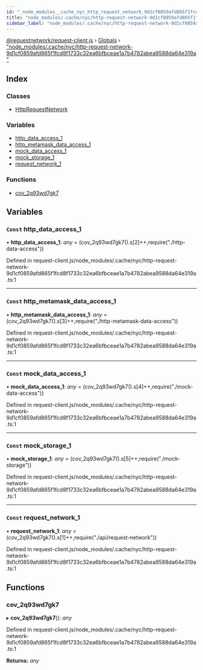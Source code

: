 ```yaml
---
id: "_node_modules__cache_nyc_http_request_network_9d1cf0859afd865f1fcd8f1733c32ea6bfbceae1a7b4782abea9588da64e319a_"
title: "node_modules/.cache/nyc/http-request-network-9d1cf0859afd865f1fcd8f1733c32ea6bfbceae1a7b4782abea9588da64e319a"
sidebar_label: "node_modules/.cache/nyc/http-request-network-9d1cf0859afd865f1fcd8f1733c32ea6bfbceae1a7b4782abea9588da64e319a"
---
```


[@requestnetwork/request-client.js](../index.md) › [Globals](../globals.md) › ["node_modules/.cache/nyc/http-request-network-9d1cf0859afd865f1fcd8f1733c32ea6bfbceae1a7b4782abea9588da64e319a"](_node_modules__cache_nyc_http_request_network_9d1cf0859afd865f1fcd8f1733c32ea6bfbceae1a7b4782abea9588da64e319a_.md)

## Index

### Classes

* [HttpRequestNetwork](../classes/_node_modules__cache_nyc_http_request_network_9d1cf0859afd865f1fcd8f1733c32ea6bfbceae1a7b4782abea9588da64e319a_.httprequestnetwork.md)

### Variables

* [http_data_access_1](_node_modules__cache_nyc_http_request_network_9d1cf0859afd865f1fcd8f1733c32ea6bfbceae1a7b4782abea9588da64e319a_.md#const-http_data_access_1)
* [http_metamask_data_access_1](_node_modules__cache_nyc_http_request_network_9d1cf0859afd865f1fcd8f1733c32ea6bfbceae1a7b4782abea9588da64e319a_.md#const-http_metamask_data_access_1)
* [mock_data_access_1](_node_modules__cache_nyc_http_request_network_9d1cf0859afd865f1fcd8f1733c32ea6bfbceae1a7b4782abea9588da64e319a_.md#const-mock_data_access_1)
* [mock_storage_1](_node_modules__cache_nyc_http_request_network_9d1cf0859afd865f1fcd8f1733c32ea6bfbceae1a7b4782abea9588da64e319a_.md#const-mock_storage_1)
* [request_network_1](_node_modules__cache_nyc_http_request_network_9d1cf0859afd865f1fcd8f1733c32ea6bfbceae1a7b4782abea9588da64e319a_.md#const-request_network_1)

### Functions

* [cov_2q93wd7gk7](_node_modules__cache_nyc_http_request_network_9d1cf0859afd865f1fcd8f1733c32ea6bfbceae1a7b4782abea9588da64e319a_.md#cov_2q93wd7gk7)

## Variables

### `Const` http_data_access_1

• **http_data_access_1**: *any* = (cov_2q93wd7gk7().s[2]++,require("./http-data-access"))

Defined in request-client.js/node_modules/.cache/nyc/http-request-network-9d1cf0859afd865f1fcd8f1733c32ea6bfbceae1a7b4782abea9588da64e319a.ts:1

___

### `Const` http_metamask_data_access_1

• **http_metamask_data_access_1**: *any* = (cov_2q93wd7gk7().s[3]++,require("./http-metamask-data-access"))

Defined in request-client.js/node_modules/.cache/nyc/http-request-network-9d1cf0859afd865f1fcd8f1733c32ea6bfbceae1a7b4782abea9588da64e319a.ts:1

___

### `Const` mock_data_access_1

• **mock_data_access_1**: *any* = (cov_2q93wd7gk7().s[4]++,require("./mock-data-access"))

Defined in request-client.js/node_modules/.cache/nyc/http-request-network-9d1cf0859afd865f1fcd8f1733c32ea6bfbceae1a7b4782abea9588da64e319a.ts:1

___

### `Const` mock_storage_1

• **mock_storage_1**: *any* = (cov_2q93wd7gk7().s[5]++,require("./mock-storage"))

Defined in request-client.js/node_modules/.cache/nyc/http-request-network-9d1cf0859afd865f1fcd8f1733c32ea6bfbceae1a7b4782abea9588da64e319a.ts:1

___

### `Const` request_network_1

• **request_network_1**: *any* = (cov_2q93wd7gk7().s[1]++,require("./api/request-network"))

Defined in request-client.js/node_modules/.cache/nyc/http-request-network-9d1cf0859afd865f1fcd8f1733c32ea6bfbceae1a7b4782abea9588da64e319a.ts:1

## Functions

###  cov_2q93wd7gk7

▸ **cov_2q93wd7gk7**(): *any*

Defined in request-client.js/node_modules/.cache/nyc/http-request-network-9d1cf0859afd865f1fcd8f1733c32ea6bfbceae1a7b4782abea9588da64e319a.ts:1

**Returns:** *any*

